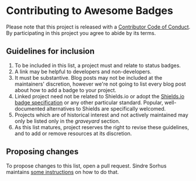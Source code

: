 # Contributing to Awesome Badges

Please note that this project is released with a
[Contributor Code of Conduct][code of conduct]. By participating in this project
you agree to abide by its terms.


## Guidelines for inclusion

1. To be included in this list, a project must and relate to status badges.
2. A link may be helpful to developers and non-developers.
3. It must be substantive. Blog posts may not be included at the maintainers'
   discretion, however we're not going to list every blog post about how to
   add a badge to your project.
4. Linked project need not be related to Shields.io or adopt the
   [Shields.io badge specification][] or any other particular standard.
   Popular, well-documented alternatives to Shields are specifically
   welcomed.
5. Projects which are of historical interest and not actively maintained may
   only be listed only in the _graveyard_ section.
6. As this list matures, project reserves the right to revise these guidelines,
   and to add or remove resources at its discretion.

[code of conduct]: ./CODE_OF_CONDUCT.md
[Shields.io badge specification]: https://github.com/badges/shields/blob/master/spec/SPECIFICATION.md


## Proposing changes

To propose changes to this list, open a pull request. Sindre Sorhus maintains
[some instructions][instructions] on how to do that.

[instructions]: https://github.com/sindresorhus/awesome/blob/main/contributing.md#adding-something-to-an-awesome-list
